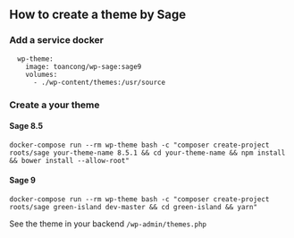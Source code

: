 
## How to create a theme by Sage

### Add a service docker
```
  wp-theme:
    image: toancong/wp-sage:sage9
    volumes:
      - ./wp-content/themes:/usr/source
```

### Create a your theme

#### Sage 8.5
```
docker-compose run --rm wp-theme bash -c "composer create-project roots/sage your-theme-name 8.5.1 && cd your-theme-name && npm install && bower install --allow-root"
```

#### Sage 9
```
docker-compose run --rm wp-theme bash -c "composer create-project roots/sage green-island dev-master && cd green-island && yarn"
````

See the theme in your backend `/wp-admin/themes.php`
